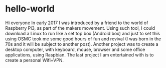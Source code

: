 # hello-world

Hi everyone
In early 2017 I was introduced by a friend to the world of Raspberry Pi3, as part of the makers movement. Using such tool, I could download a Linux to run like a set top box (Android box) and just to set this using OSMC took me some good hours of fun and revival (I was born in the 70s and it will be subject to another post). Another project was to create a desktop computer, with keyboard, mouse, browser and some office applications, using Raspbian. The last project I am entertained with is to create a personal Wifi+VPN.
